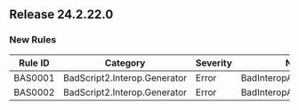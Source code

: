 ## Release 24.2.22.0

### New Rules

 Rule ID | Category                     | Severity | Notes                     
---------|------------------------------|----------|---------------------------
 BAS0001 | BadScript2.Interop.Generator | Error    | BadInteropApiModelBuilder 
 BAS0002 | BadScript2.Interop.Generator | Error    | BadInteropApiModelBuilder 